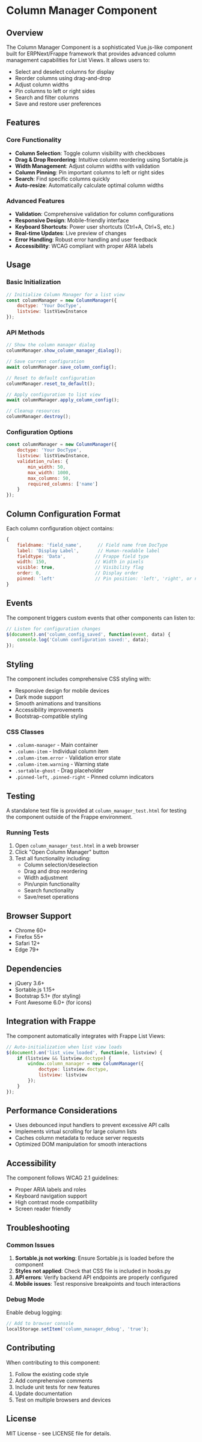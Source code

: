 # Column Manager Component

## Overview

The Column Manager Component is a sophisticated Vue.js-like component built for ERPNext/Frappe framework that provides advanced column management capabilities for List Views. It allows users to:

- Select and deselect columns for display
- Reorder columns using drag-and-drop
- Adjust column widths
- Pin columns to left or right sides
- Search and filter columns
- Save and restore user preferences

## Features

### Core Functionality
- **Column Selection**: Toggle column visibility with checkboxes
- **Drag & Drop Reordering**: Intuitive column reordering using Sortable.js
- **Width Management**: Adjust column widths with validation
- **Column Pinning**: Pin important columns to left or right sides
- **Search**: Find specific columns quickly
- **Auto-resize**: Automatically calculate optimal column widths

### Advanced Features
- **Validation**: Comprehensive validation for column configurations
- **Responsive Design**: Mobile-friendly interface
- **Keyboard Shortcuts**: Power user shortcuts (Ctrl+A, Ctrl+S, etc.)
- **Real-time Updates**: Live preview of changes
- **Error Handling**: Robust error handling and user feedback
- **Accessibility**: WCAG compliant with proper ARIA labels

## Usage

### Basic Initialization

```javascript
// Initialize Column Manager for a list view
const columnManager = new ColumnManager({
    doctype: 'Your DocType',
    listview: listViewInstance
});
```

### API Methods

```javascript
// Show the column manager dialog
columnManager.show_column_manager_dialog();

// Save current configuration
await columnManager.save_column_config();

// Reset to default configuration
columnManager.reset_to_default();

// Apply configuration to list view
await columnManager.apply_column_config();

// Cleanup resources
columnManager.destroy();
```

### Configuration Options

```javascript
const columnManager = new ColumnManager({
    doctype: 'Your DocType',
    listview: listViewInstance,
    validation_rules: {
        min_width: 50,
        max_width: 1000,
        max_columns: 50,
        required_columns: ['name']
    }
});
```

## Column Configuration Format

Each column configuration object contains:

```javascript
{
    fieldname: 'field_name',      // Field name from DocType
    label: 'Display Label',       // Human-readable label
    fieldtype: 'Data',           // Frappe field type
    width: 150,                  // Width in pixels
    visible: true,               // Visibility flag
    order: 0,                    // Display order
    pinned: 'left'               // Pin position: 'left', 'right', or null
}
```

## Events

The component triggers custom events that other components can listen to:

```javascript
// Listen for configuration changes
$(document).on('column_config_saved', function(event, data) {
    console.log('Column configuration saved:', data);
});
```

## Styling

The component includes comprehensive CSS styling with:

- Responsive design for mobile devices
- Dark mode support
- Smooth animations and transitions
- Accessibility improvements
- Bootstrap-compatible styling

### CSS Classes

- `.column-manager` - Main container
- `.column-item` - Individual column item
- `.column-item.error` - Validation error state
- `.column-item.warning` - Warning state
- `.sortable-ghost` - Drag placeholder
- `.pinned-left`, `.pinned-right` - Pinned column indicators

## Testing

A standalone test file is provided at `column_manager_test.html` for testing the component outside of the Frappe environment.

### Running Tests

1. Open `column_manager_test.html` in a web browser
2. Click "Open Column Manager" button
3. Test all functionality including:
   - Column selection/deselection
   - Drag and drop reordering
   - Width adjustment
   - Pin/unpin functionality
   - Search functionality
   - Save/reset operations

## Browser Support

- Chrome 60+
- Firefox 55+
- Safari 12+
- Edge 79+

## Dependencies

- jQuery 3.6+
- Sortable.js 1.15+
- Bootstrap 5.1+ (for styling)
- Font Awesome 6.0+ (for icons)

## Integration with Frappe

The component automatically integrates with Frappe List Views:

```javascript
// Auto-initialization when list view loads
$(document).on('list_view_loaded', function(e, listview) {
    if (listview && listview.doctype) {
        window.column_manager = new ColumnManager({
            doctype: listview.doctype,
            listview: listview
        });
    }
});
```

## Performance Considerations

- Uses debounced input handlers to prevent excessive API calls
- Implements virtual scrolling for large column lists
- Caches column metadata to reduce server requests
- Optimized DOM manipulation for smooth interactions

## Accessibility

The component follows WCAG 2.1 guidelines:

- Proper ARIA labels and roles
- Keyboard navigation support
- High contrast mode compatibility
- Screen reader friendly

## Troubleshooting

### Common Issues

1. **Sortable.js not working**: Ensure Sortable.js is loaded before the component
2. **Styles not applied**: Check that CSS file is included in hooks.py
3. **API errors**: Verify backend API endpoints are properly configured
4. **Mobile issues**: Test responsive breakpoints and touch interactions

### Debug Mode

Enable debug logging:

```javascript
// Add to browser console
localStorage.setItem('column_manager_debug', 'true');
```

## Contributing

When contributing to this component:

1. Follow the existing code style
2. Add comprehensive comments
3. Include unit tests for new features
4. Update documentation
5. Test on multiple browsers and devices

## License

MIT License - see LICENSE file for details.